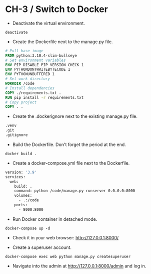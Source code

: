 CH-3 / Switch to Docker
========================================================

* Deactivate the virtual environment.

```shell
deactivate
```

* Create the Dockerfile next to the manage.py file.
```Dockerfile
# Pull base image
FROM python:3.10.4-slim-bullseye
# Set environment variables
ENV PIP_DISABLE_PIP_VERSION_CHECK 1
ENV PYTHONDONTWRITEBYTECODE 1
ENV PYTHONUNBUFFERED 1
# Set work directory
WORKDIR /code
# Install dependencies
COPY ./requirements.txt .
RUN pip install -r requirements.txt
# Copy project
COPY . .
```

* Create the .dockerignore next to the existing manage.py file.
```Dockerfile
.venv
.git
.gitignore
```

* Build the Dockerfile. Don't forget the period at the end.
```shell
docker build .
```

* Create a docker-compose.yml file next to the Dockerfile.
```Dockerfile
version: '3.9'
services:
  web:
    build: .
    command: python /code/manage.py runserver 0.0.0.0:8000
    volumes:
      - .:/code
    ports:
      - 8000:8000
```

* Run Docker container in detached mode.
```shell
docker-compose up -d
```

* Check it in your web browser: http://127.0.0.1:8000/

* Create a superuser account.
```shell
docker-compose exec web python manage.py createsuperuser
```

* Navigate into the admin at http://127.0.0.1:8000/admin and log in.
